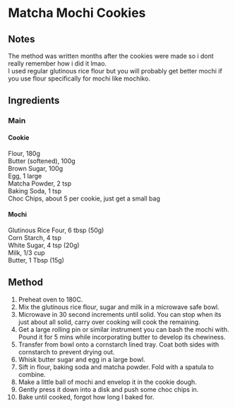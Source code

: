 # Matcha Mochi Cookies

## Notes
The method was written months after the cookies were made so i dont really remember how i did it lmao.  
I used regular glutinous rice flour but you will probably get better mochi if you use flour specifically for mochi like mochiko.  
## Ingredients
### Main
#### Cookie
Flour,  180g  
Butter (softened),  100g  
Brown Sugar,  100g  
Egg,  1 large  
Matcha Powder,  2 tsp  
Baking Soda,  1 tsp  
Choc Chips,  about 5 per cookie, just get a small bag  
#### Mochi
Glutinous Rice Four,  6 tbsp (50g)  
Corn Starch,  4 tsp  
White Sugar,  4 tsp (20g)  
Milk,  1/3 cup  
Butter,  1 Tbsp (15g)  

## Method
1. Preheat oven to 180C.  
2. Mix the glutinous rice flour, sugar and milk in a microwave safe bowl.  
3. Microwave in 30 second increments until solid. You can stop when its just about all solid, carry over cooking will cook the remaining.  
4. Get a large rolling pin or similar instrument you can bash the mochi with. Pound it for 5 mins while incorporating butter to develop its chewiness.  
5. Transfer from bowl onto a cornstarch lined tray. Coat both sides with cornstarch to prevent drying out.  
6. Whisk butter sugar and egg in a large bowl.  
7. Sift in flour, baking soda and matcha powder. Fold with a spatula to combine.  
8. Make a little ball of mochi and envelop it in the cookie dough.  
9. Gently press it down into a disk and push some choc chips in.  
10. Bake until cooked, forgot how long I baked for.  
